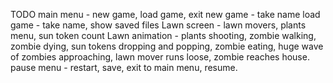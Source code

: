 TODO
main menu - new game, load game, exit
new game - take name
load game - take name, show saved files
Lawn screen - lawn movers, plants menu, sun token count
Lawn animation - plants shooting, zombie walking, zombie dying, sun tokens dropping and popping, zombie eating, huge wave of zombies approaching, lawn mover runs loose, zombie reaches house.
pause menu - restart, save, exit to main menu, resume.
